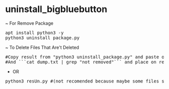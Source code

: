 # uninstall_bigbluebutton

~ For Remove Package
<pre>
apt install python3 -y
python3 uninstall_package.py
</pre>

~ To Delete Files That Are't Deleted 
<pre>
#Copy result from "python3 uninstall_package.py" and paste on dump.txt
#And ```cat dump.txt | grep "not removed"``` and place on resUn.py
</pre>
* OR
<pre>
python3 resUn.py #(not recomended because maybe some files still available)
</pre>
